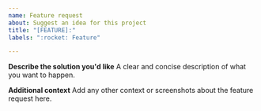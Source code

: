 ```yaml
---
name: Feature request
about: Suggest an idea for this project
title: "[FEATURE]:"
labels: ":rocket: Feature"

---
```


**Describe the solution you'd like**
A clear and concise description of what you want to happen.

**Additional context**
Add any other context or screenshots about the feature request here.
